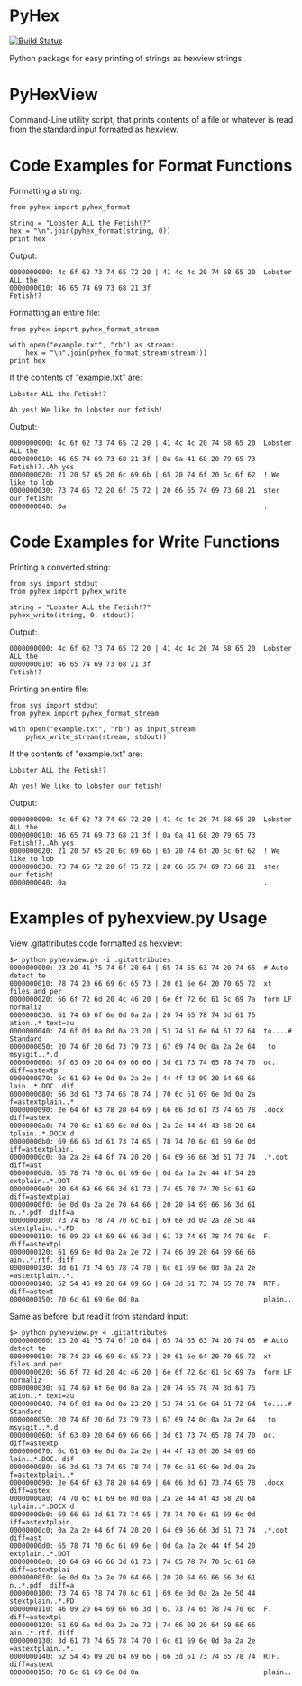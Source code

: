 PyHex
=====

[![Build Status](https://travis-ci.org/Paulius-Maruska/pyhex.png)](https://travis-ci.org/Paulius-Maruska/pyhex)

Python package for easy printing of strings as hexview strings.

PyHexView
=========

Command-Line utility script, that prints contents of a file or whatever is read from the standard input formated as
hexview.

Code Examples for Format Functions
==================================

Formatting a string:

    from pyhex import pyhex_format

    string = "Lobster ALL the Fetish!?"
    hex = "\n".join(pyhex_format(string, 0))
    print hex

Output:

    0000000000: 4c 6f 62 73 74 65 72 20 | 41 4c 4c 20 74 68 65 20  Lobster ALL the
    0000000010: 46 65 74 69 73 68 21 3f                            Fetish!?

Formatting an entire file:

    from pyhex import pyhex_format_stream

    with open("example.txt", "rb") as stream:
        hex = "\n".join(pyhex_format_stream(stream)))
    print hex

If the contents of "example.txt" are:

    Lobster ALL the Fetish!?

    Ah yes! We like to lobster our fetish!

Output:

    0000000000: 4c 6f 62 73 74 65 72 20 | 41 4c 4c 20 74 68 65 20  Lobster ALL the
    0000000010: 46 65 74 69 73 68 21 3f | 0a 0a 41 68 20 79 65 73  Fetish!?..Ah yes
    0000000020: 21 20 57 65 20 6c 69 6b | 65 20 74 6f 20 6c 6f 62  ! We like to lob
    0000000030: 73 74 65 72 20 6f 75 72 | 20 66 65 74 69 73 68 21  ster our fetish!
    0000000040: 0a                                                 .

Code Examples for Write Functions
==================================

Printing a converted string:

    from sys import stdout
    from pyhex import pyhex_write

    string = "Lobster ALL the Fetish!?"
    pyhex_write(string, 0, stdout))

Output:

    0000000000: 4c 6f 62 73 74 65 72 20 | 41 4c 4c 20 74 68 65 20  Lobster ALL the
    0000000010: 46 65 74 69 73 68 21 3f                            Fetish!?

Printing an entire file:

    from sys import stdout
    from pyhex import pyhex_format_stream

    with open("example.txt", "rb") as input_stream:
        pyhex_write_stream(stream, stdout))

If the contents of "example.txt" are:

    Lobster ALL the Fetish!?

    Ah yes! We like to lobster our fetish!

Output:

    0000000000: 4c 6f 62 73 74 65 72 20 | 41 4c 4c 20 74 68 65 20  Lobster ALL the
    0000000010: 46 65 74 69 73 68 21 3f | 0a 0a 41 68 20 79 65 73  Fetish!?..Ah yes
    0000000020: 21 20 57 65 20 6c 69 6b | 65 20 74 6f 20 6c 6f 62  ! We like to lob
    0000000030: 73 74 65 72 20 6f 75 72 | 20 66 65 74 69 73 68 21  ster our fetish!
    0000000040: 0a                                                 .

Examples of pyhexview.py Usage
==============================

View .gitattributes code formatted as hexview:

    $> python pyhexview.py -i .gitattributes
    0000000000: 23 20 41 75 74 6f 20 64 | 65 74 65 63 74 20 74 65  # Auto detect te
    0000000010: 78 74 20 66 69 6c 65 73 | 20 61 6e 64 20 70 65 72  xt files and per
    0000000020: 66 6f 72 6d 20 4c 46 20 | 6e 6f 72 6d 61 6c 69 7a  form LF normaliz
    0000000030: 61 74 69 6f 6e 0d 0a 2a | 20 74 65 78 74 3d 61 75  ation..* text=au
    0000000040: 74 6f 0d 0a 0d 0a 23 20 | 53 74 61 6e 64 61 72 64  to....# Standard
    0000000050: 20 74 6f 20 6d 73 79 73 | 67 69 74 0d 0a 2a 2e 64   to msysgit..*.d
    0000000060: 6f 63 09 20 64 69 66 66 | 3d 61 73 74 65 78 74 70  oc. diff=astextp
    0000000070: 6c 61 69 6e 0d 0a 2a 2e | 44 4f 43 09 20 64 69 66  lain..*.DOC. dif
    0000000080: 66 3d 61 73 74 65 78 74 | 70 6c 61 69 6e 0d 0a 2a  f=astextplain..*
    0000000090: 2e 64 6f 63 78 20 64 69 | 66 66 3d 61 73 74 65 78  .docx diff=astex
    00000000a0: 74 70 6c 61 69 6e 0d 0a | 2a 2e 44 4f 43 58 20 64  tplain..*.DOCX d
    00000000b0: 69 66 66 3d 61 73 74 65 | 78 74 70 6c 61 69 6e 0d  iff=astextplain.
    00000000c0: 0a 2a 2e 64 6f 74 20 20 | 64 69 66 66 3d 61 73 74  .*.dot  diff=ast
    00000000d0: 65 78 74 70 6c 61 69 6e | 0d 0a 2a 2e 44 4f 54 20  extplain..*.DOT
    00000000e0: 20 64 69 66 66 3d 61 73 | 74 65 78 74 70 6c 61 69   diff=astextplai
    00000000f0: 6e 0d 0a 2a 2e 70 64 66 | 20 20 64 69 66 66 3d 61  n..*.pdf  diff=a
    0000000100: 73 74 65 78 74 70 6c 61 | 69 6e 0d 0a 2a 2e 50 44  stextplain..*.PD
    0000000110: 46 09 20 64 69 66 66 3d | 61 73 74 65 78 74 70 6c  F. diff=astextpl
    0000000120: 61 69 6e 0d 0a 2a 2e 72 | 74 66 09 20 64 69 66 66  ain..*.rtf. diff
    0000000130: 3d 61 73 74 65 78 74 70 | 6c 61 69 6e 0d 0a 2a 2e  =astextplain..*.
    0000000140: 52 54 46 09 20 64 69 66 | 66 3d 61 73 74 65 78 74  RTF. diff=astext
    0000000150: 70 6c 61 69 6e 0d 0a                               plain..

Same as before, but read it from standard input:

    $> python pyhexview.py < .gitattributes
    0000000000: 23 20 41 75 74 6f 20 64 | 65 74 65 63 74 20 74 65  # Auto detect te
    0000000010: 78 74 20 66 69 6c 65 73 | 20 61 6e 64 20 70 65 72  xt files and per
    0000000020: 66 6f 72 6d 20 4c 46 20 | 6e 6f 72 6d 61 6c 69 7a  form LF normaliz
    0000000030: 61 74 69 6f 6e 0d 0a 2a | 20 74 65 78 74 3d 61 75  ation..* text=au
    0000000040: 74 6f 0d 0a 0d 0a 23 20 | 53 74 61 6e 64 61 72 64  to....# Standard
    0000000050: 20 74 6f 20 6d 73 79 73 | 67 69 74 0d 0a 2a 2e 64   to msysgit..*.d
    0000000060: 6f 63 09 20 64 69 66 66 | 3d 61 73 74 65 78 74 70  oc. diff=astextp
    0000000070: 6c 61 69 6e 0d 0a 2a 2e | 44 4f 43 09 20 64 69 66  lain..*.DOC. dif
    0000000080: 66 3d 61 73 74 65 78 74 | 70 6c 61 69 6e 0d 0a 2a  f=astextplain..*
    0000000090: 2e 64 6f 63 78 20 64 69 | 66 66 3d 61 73 74 65 78  .docx diff=astex
    00000000a0: 74 70 6c 61 69 6e 0d 0a | 2a 2e 44 4f 43 58 20 64  tplain..*.DOCX d
    00000000b0: 69 66 66 3d 61 73 74 65 | 78 74 70 6c 61 69 6e 0d  iff=astextplain.
    00000000c0: 0a 2a 2e 64 6f 74 20 20 | 64 69 66 66 3d 61 73 74  .*.dot  diff=ast
    00000000d0: 65 78 74 70 6c 61 69 6e | 0d 0a 2a 2e 44 4f 54 20  extplain..*.DOT
    00000000e0: 20 64 69 66 66 3d 61 73 | 74 65 78 74 70 6c 61 69   diff=astextplai
    00000000f0: 6e 0d 0a 2a 2e 70 64 66 | 20 20 64 69 66 66 3d 61  n..*.pdf  diff=a
    0000000100: 73 74 65 78 74 70 6c 61 | 69 6e 0d 0a 2a 2e 50 44  stextplain..*.PD
    0000000110: 46 09 20 64 69 66 66 3d | 61 73 74 65 78 74 70 6c  F. diff=astextpl
    0000000120: 61 69 6e 0d 0a 2a 2e 72 | 74 66 09 20 64 69 66 66  ain..*.rtf. diff
    0000000130: 3d 61 73 74 65 78 74 70 | 6c 61 69 6e 0d 0a 2a 2e  =astextplain..*.
    0000000140: 52 54 46 09 20 64 69 66 | 66 3d 61 73 74 65 78 74  RTF. diff=astext
    0000000150: 70 6c 61 69 6e 0d 0a                               plain..

